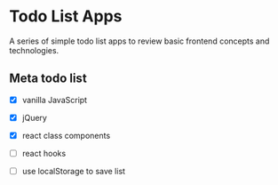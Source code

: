 # Todo List Apps

A series of simple todo list apps to review basic frontend concepts and technologies.

## Meta todo list
- [x] vanilla JavaScript
- [x] jQuery
- [x] react class components
- [ ] react hooks

- [ ] use localStorage to save list
